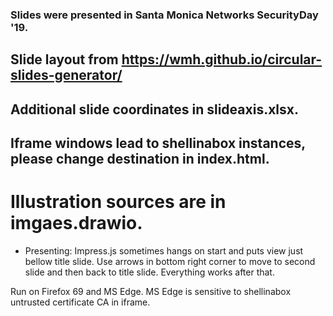 ### Slides were presented in Santa Monica Networks SecurityDay '19.

Slide layout from https://wmh.github.io/circular-slides-generator/
------
Additional slide coordinates in slideaxis.xlsx.
------
Iframe windows lead to shellinabox instances, please change destination in index.html.
------
Illustration sources are in imgaes.drawio.
======
* Presenting:
Impress.js sometimes hangs on start and puts view just bellow title slide. Use arrows in bottom right corner to move to second slide and then back to title slide.
Everything works after that.

Run on Firefox 69 and MS Edge. 
MS Edge is sensitive to shellinabox untrusted certificate CA in iframe.



